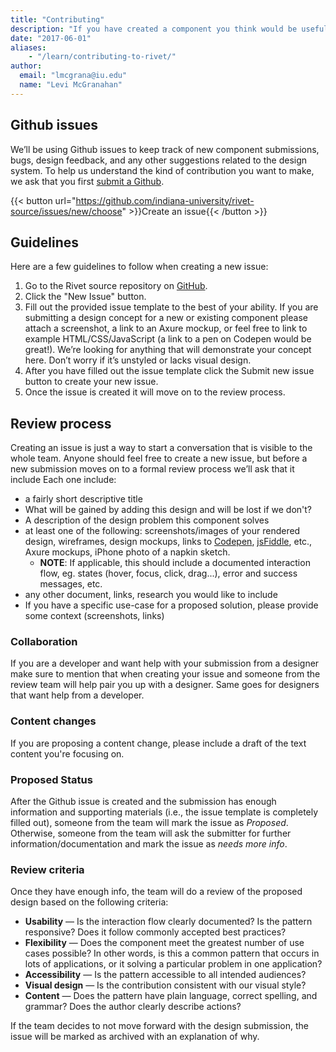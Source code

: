 ```yaml
---
title: "Contributing"
description: "If you have created a component you think would be useful to others or would like to make a suggestion, let us know."
date: "2017-06-01"
aliases:
    - "/learn/contributing-to-rivet/"
author:
  email: "lmcgrana@iu.edu"
  name: "Levi McGranahan"
---
```

## Github issues
We’ll be using Github issues to keep track of new component submissions, bugs, design feedback, and any other suggestions related to the design system. To help us understand the kind of contribution you want to make, we ask that you first [submit a Github](https://github.com/indiana-university/rivet-source/issues/new/choose).

{{< button url="https://github.com/indiana-university/rivet-source/issues/new/choose" >}}Create an issue{{< /button >}}

## Guidelines
Here are a few guidelines to follow when creating a new issue:

1. Go to the Rivet source repository on [GitHub](https://github.com/indiana-university/rivet-source/issues/new/choose).
2. Click the "New Issue" button.
3. Fill out the provided issue template to the best of your ability. If you are submitting a design concept for a new or existing component please attach a screenshot, a link to an Axure mockup, or feel free to link to example HTML/CSS/JavaScript (a link to a pen on Codepen would be great!). We’re looking for anything that will demonstrate your concept here. Don’t worry if it’s unstyled or lacks visual design.
4. After you have filled out the issue template click the Submit new issue button to create your new issue.
5. Once the issue is created it will move on to the review process.

## Review process
Creating an issue is just a way to start a conversation that is visible to the whole team. Anyone should feel free to create a new issue, but before a new submission moves on to a formal review process we’ll ask that it include Each one include:

- a fairly short descriptive title
- What will be gained by adding this design and will be lost if we don't?
- A description of the design problem this component solves
- at least one of the following: screenshots/images of your rendered design, wireframes, design mockups, links to [Codepen](http://codepen.io/), [jsFiddle](https://jsfiddle.net/), etc., Axure mockups, iPhone photo of a napkin sketch.
    - **NOTE**: If applicable, this should include a documented interaction flow, eg. states (hover, focus, click, drag...), error and success messages, etc.
- any other document, links, research you would like to include
- If you have a specific use-case for a proposed solution, please provide some context (screenshots, links)

### Collaboration

If you are a developer and want help with your submission from a designer make sure to mention that when creating your issue and someone from the review team will help pair you up with a designer. Same goes for designers that want help from a developer.

### Content changes
If you are proposing a content change, please include a draft of the text content you're focusing on.

### Proposed Status
After the Github issue is created and the submission has enough information and supporting materials (i.e., the issue template is completely filled out), someone from the team will mark the issue as _Proposed_. Otherwise, someone from the team will ask the submitter for further information/documentation and mark the issue as _needs more info_.

### Review criteria
Once they have enough info, the team will do a review of the proposed design based on the following criteria:

- **Usability** — Is the interaction flow clearly documented? Is the pattern responsive? Does it follow commonly accepted best practices?
- **Flexibility** — Does the component meet the greatest number of use cases possible? In other words, is this a common pattern that occurs in lots of applications, or it solving a particular problem in one application?
- **Accessibility** — Is the pattern accessible to all intended audiences?
- **Visual design** — Is the contribution consistent with our visual style?
- **Content** — Does the pattern have plain language, correct spelling, and grammar? Does the author clearly describe actions?

If the team decides to not move forward with the design submission, the issue will be marked as archived with an explanation of why.
